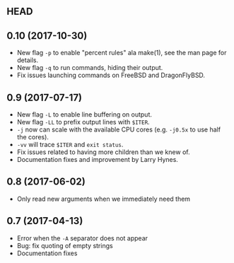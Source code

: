 ## HEAD

## 0.10 (2017-10-30)

* New flag `-p` to enable "percent rules" ala make(1), see the man
  page for details.
* New flag `-q` to run commands, hiding their output.
* Fix issues launching commands on FreeBSD and DragonFlyBSD.

## 0.9 (2017-07-17)

* New flag `-L` to enable line buffering on output.
* New flag `-LL` to prefix output lines with `$ITER`.
* `-j` now can scale with the available CPU cores
  (e.g. `-j0.5x` to use half the cores).
* `-vv` will trace `$ITER` and `exit status`.
* Fix issues related to having more children than we knew of.
* Documentation fixes and improvement by Larry Hynes.

## 0.8 (2017-06-02)

* Only read new arguments when we immediately need them

## 0.7 (2017-04-13)

* Error when the `-A` separator does not appear
* Bug: fix quoting of empty strings
* Documentation fixes
